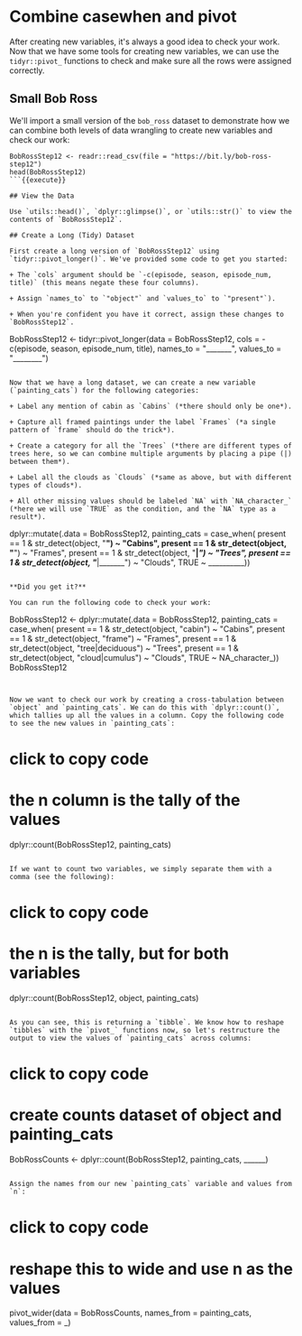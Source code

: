 # Combine casewhen and pivot

After creating new variables, it's always a good idea to check your work. Now that we have some tools for creating new variables, we can use the `tidyr::pivot_` functions to check and make sure all the rows were assigned correctly.

## Small Bob Ross

We'll import a small version of the `bob_ross` dataset to demonstrate how we can combine both levels of data wrangling to create new variables and check our work:

```
BobRossStep12 <- readr::read_csv(file = "https://bit.ly/bob-ross-step12")
head(BobRossStep12)
```{{execute}}

## View the Data

Use `utils::head()`, `dplyr::glimpse()`, or `utils::str()` to view the contents of `BobRossStep12`.

## Create a Long (Tidy) Dataset

First create a long version of `BobRossStep12` using `tidyr::pivot_longer()`. We've provided some code to get you started:

+ The `cols` argument should be `-c(episode, season, episode_num, title)` (this means negate these four columns).

+ Assign `names_to` to `"object"` and `values_to` to `"present"`).

+ When you're confident you have it correct, assign these changes to `BobRossStep12`.

```
BobRossStep12 <- tidyr::pivot_longer(data = BobRossStep12, cols = -c(episode, season, episode_num, title), names_to = "_______",  values_to = "________")
```{{copy}}

Now that we have a long dataset, we can create a new variable (`painting_cats`) for the following categories:

+ Label any mention of cabin as `Cabins` (*there should only be one*).

+ Capture all framed paintings under the label `Frames` (*a single pattern of `frame` should do the trick*).

+ Create a category for all the `Trees` (*there are different types of trees here, so we can combine multiple arguments by placing a pipe (|) between them*).

+ Label all the clouds as `Clouds` (*same as above, but with different types of clouds*).

+ All other missing values should be labeled `NA` with `NA_character_` (*here we will use `TRUE` as the condition, and the `NA` type as a result*).

```
dplyr::mutate(.data = BobRossStep12,
        painting_cats = case_when(
            present == 1 & str_detect(object, "______") ~ "Cabins",
            present == 1 & str_detect(object, "______") ~ "Frames",
            present == 1 & str_detect(object, "____|_________") ~ "Trees",
            present == 1 & str_detect(object, "_____|_______") ~ "Clouds",
            TRUE ~ __________))
```{{copy}}

**Did you get it?**

You can run the following code to check your work:

```
BobRossStep12 <- dplyr::mutate(.data = BobRossStep12,
              painting_cats = case_when(
              present == 1 & str_detect(object, "cabin") ~ "Cabins",
              present == 1 & str_detect(object, "frame") ~ "Frames",
              present == 1 & str_detect(object, "tree|deciduous") ~ "Trees",
              present == 1 & str_detect(object, "cloud|cumulus") ~ "Clouds",
              TRUE ~ NA_character_))
BobRossStep12
```{{execute}}


Now we want to check our work by creating a cross-tabulation between `object` and `painting_cats`. We can do this with `dplyr::count()`, which tallies up all the values in a column. Copy the following code to see the new values in `painting_cats`:

```
# click to copy code
# the n column is the tally of the values
dplyr::count(BobRossStep12, painting_cats)
```{{copy}}

If we want to count two variables, we simply separate them with a comma (see the following):

```
# click to copy code
# the n is the tally, but for both variables
dplyr::count(BobRossStep12, object, painting_cats)
```{{copy}}

As you can see, this is returning a `tibble`. We know how to reshape `tibbles` with the `pivot_` functions now, so let's restructure the output to view the values of `painting_cats` across columns:

```
# click to copy code
# create counts dataset of object and painting_cats
BobRossCounts <- dplyr::count(BobRossStep12, painting_cats, ______)
```{{copy}}

Assign the names from our new `painting_cats` variable and values from `n`:

```
# click to copy code
# reshape this to wide and use n as the values
pivot_wider(data = BobRossCounts, names_from = painting_cats, values_from = _)
```{{copy}}
